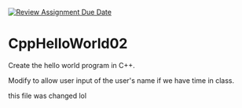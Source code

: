 [![Review Assignment Due Date](https://classroom.github.com/assets/deadline-readme-button-24ddc0f5d75046c5622901739e7c5dd533143b0c8e959d652212380cedb1ea36.svg)](https://classroom.github.com/a/95kWX0qL)
# CppHelloWorld02

Create the hello world program in C++.

Modify to allow user input of the user's name if we have time in class.

this file was changed lol


